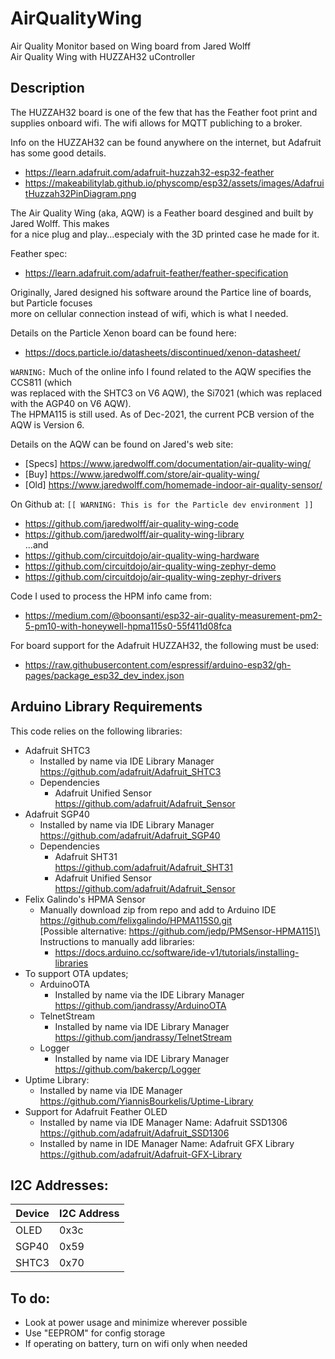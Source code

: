 # AirQualityWing

Air Quality Monitor based on Wing board from Jared Wolff\
Air Quality Wing with HUZZAH32 uController

## Description

The HUZZAH32 board is one of the few that has the Feather foot print and\
supplies onboard wifi. The wifi allows for MQTT publiching to a broker.

Info on the HUZZAH32 can be found anywhere on the internet, but Adafruit has some good details.
- https://learn.adafruit.com/adafruit-huzzah32-esp32-feather
- https://makeabilitylab.github.io/physcomp/esp32/assets/images/AdafruitHuzzah32PinDiagram.png

The Air Quality Wing (aka, AQW) is a Feather board desgined and built by Jared Wolff. This makes\
for a nice plug and play...especialy with the 3D printed case he made for it.

Feather spec:
- https://learn.adafruit.com/adafruit-feather/feather-specification

Originally, Jared designed his software around the Partice line of boards, but Particle focuses\
more on cellular connection instead of wifi, which is what I needed.

Details on the Particle Xenon board can be found here:
- https://docs.particle.io/datasheets/discontinued/xenon-datasheet/

```WARNING:``` Much of the online info I found related to the AQW specifies the CCS811 (which\
was replaced with the SHTC3 on V6 AQW), the Si7021 (which was replaced with the AGP40 on V6  AQW).\
The HPMA115 is still used. As of Dec-2021, the current PCB version of the AQW is Version 6.

Details on the AQW can be found on Jared's web site:
- [Specs] https://www.jaredwolff.com/documentation/air-quality-wing/
- [Buy] https://www.jaredwolff.com/store/air-quality-wing/
- [Old] https://www.jaredwolff.com/homemade-indoor-air-quality-sensor/

On Github at: ```[[ WARNING: This is for the Particle dev environment ]]```
- https://github.com/jaredwolff/air-quality-wing-code
- https://github.com/jaredwolff/air-quality-wing-library \
...and
- https://github.com/circuitdojo/air-quality-wing-hardware
- https://github.com/circuitdojo/air-quality-wing-zephyr-demo
- https://github.com/circuitdojo/air-quality-wing-zephyr-drivers

Code I used to process the HPM info came from:
- https://medium.com/@boonsanti/esp32-air-quality-measurement-pm2-5-pm10-with-honeywell-hpma115s0-55f411d08fca


For board support for the Adafruit HUZZAH32, the following must be used:
- https://raw.githubusercontent.com/espressif/arduino-esp32/gh-pages/package_esp32_dev_index.json


## Arduino Library Requirements

This code relies on the following libraries:

* Adafruit SHTC3
   - Installed by name via IDE Library Manager\
     https://github.com/adafruit/Adafruit_SHTC3
   - Dependencies
     - Adafruit Unified Sensor\
       https://github.com/adafruit/Adafruit_Sensor
* Adafruit SGP40
   - Installed by name via IDE Library Manager\
     https://github.com/adafruit/Adafruit_SGP40
   - Dependencies
     - Adafruit SHT31\
       https://github.com/adafruit/Adafruit_SHT31
     - Adafruit Unified Sensor\
       https://github.com/adafruit/Adafruit_Sensor
* Felix Galindo's HPMA Sensor
   - Manually download zip from repo and add to Arduino IDE\
     https://github.com/felixgalindo/HPMA115S0.git \
     [Possible alternative: https://github.com/jedp/PMSensor-HPMA115]\
     Instructions to manually add libraries:
     - https://docs.arduino.cc/software/ide-v1/tutorials/installing-libraries
* To support OTA updates;
   - ArduinoOTA
     - Installed by name via the IDE Library Manager
       https://github.com/jandrassy/ArduinoOTA
   - TelnetStream
     - Installed by name via IDE Library Manager
       https://github.com/jandrassy/TelnetStream
   - Logger
     - Installed by name via IDE Library Manager
       https://github.com/bakercp/Logger
* Uptime Library:
   - Installed by name via IDE Manager
       https://github.com/YiannisBourkelis/Uptime-Library
* Support for Adafruit Feather OLED
   - Installed by name via IDE Manager
     Name: Adafruit SSD1306
     https://github.com/adafruit/Adafruit_SSD1306
   - Installed by name in IDE Manager
     Name: Adafruit GFX Library
     https://github.com/adafruit/Adafruit-GFX-Library

## I2C Addresses:
| Device | I2C Address |
| ------ | ----------- |
| OLED  | 0x3c |
| SGP40 | 0x59 |
| SHTC3 | 0x70 |

 
## To do:
 - Look at power usage and minimize wherever possible
 - Use "EEPROM" for config storage
 - If operating on battery, turn on wifi only when needed
